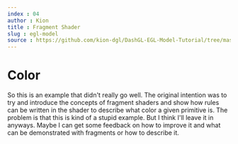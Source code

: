 ```yaml
---
index : 04
author : Kion
title : Fragment Shader
slug : egl-model
source : https://github.com/kion-dgl/DashGL-EGL-Model-Tutorial/tree/master/04_color
---
```

# Color

So this is an example that didn't really go well. The original intention was
to try and introduce the concepts of fragment shaders and show how rules can
be written in the shader to describe what color a given primitive is. The 
problem is that this is kind of a stupid example. But I think I'll leave it
in anyways. Maybe I can get some feedback on how to improve it and what can
be demonstrated with fragments or how to describe it.
